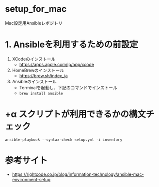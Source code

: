# setup_for_mac
Mac設定用Ansibleレポジトリ

# 1. Ansibleを利用するための前設定
1. XCodeのインストール
    - https://apps.apple.com/jp/app/xcode
2. HomeBrewのインストール
    - https://brew.sh/index_ja
3. Ansibleのインストール
    - Terminalを起動し、下記のコマンドでインストール
    - ```brew install ansible```

# +α スクリプトが利用できるかの構文チェック
```
ansible-playbook --syntax-check setup.yml -i inventory
```

# 参考サイト
- https://rightcode.co.jp/blog/information-technology/ansible-mac-environment-setup
